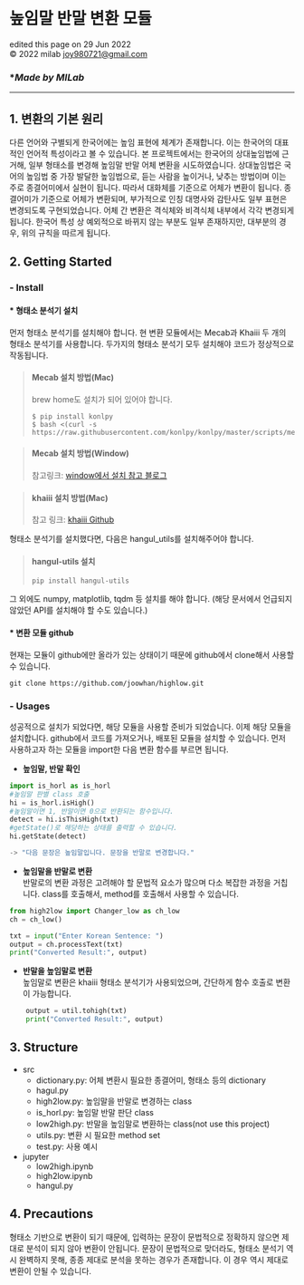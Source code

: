 # **높임말 반말 변환 모듈**
edited this page on 29 Jun 2022<br>
© 2022 milab <joy980721@gmail.com>


### **Made by MILab*
**************
## 1. 변환의 기본 원리
다른 언어와 구별되게 한국어에는 높임 표현에 체계가 존재합니다. 이는 한국어의 대표적인 언어적 특성이라고 볼 수 있습니다. 본 프로젝트에서는 한국어의 상대높임법에 근거해, 일부 형태소를 변경해 높임말 반말 어체 변환을 시도하였습니다. 상대높임법은 국어의 높임법 중 가장 발달한 높임법으로, 듣는 사람을 높이거나, 낮추는 방법이며 이는 주로 종결어미에서 실현이 됩니다. 따라서 대화체를 기준으로 어체가 변환이 됩니다. 종결어미가 기준으로 어체가 변환되며, 부가적으로 인칭 대명사와 감탄사도 일부 표현은 변경되도록 구현되었습니다. 어체 간 변환은 격식체와 비격식체 내부에서 각각 변경되게 됩니다. 한국어 특성 상 예외적으로 바뀌지 않는 부분도 일부 존재하지만, 대부분의 경우, 위의 규칙을 따르게 됩니다. 

## 2. Getting Started
### - **Install**
#### * **형태소 분석기 설치**
먼저 형태소 분석기를 설치해야 합니다.
현 변환 모듈에서는 Mecab과 Khaiii 두 개의 형태소 분석기를 사용합니다. 두가지의 형태소 분석기 모두 설치해야 코드가 정상적으로 작동됩니다. <br>
>   #### **Mecab 설치 방법(Mac)**
> brew home도 설치가 되어 있어야 합니다.
> ```Shell
> $ pip install konlpy
> $ bash <(curl -s https://raw.githubusercontent.com/konlpy/konlpy/master/scripts/mecab.sh)
>```

>#### **Mecab 설치 방법(Window)**
> 참고링크: [window에서 설치 참고 블로그](https://velog.io/@jyong0719/konlpy-mecab-%EC%84%A4%EC%B9%98-window)

>#### **khaiii 설치 방법(Mac)**
> 참고 링크: [khaiii Github](https://github.com/kakao/khaiii/wiki/%EB%B9%8C%EB%93%9C-%EB%B0%8F-%EC%84%A4%EC%B9%98)

형태소 분석기를 설치했다면, 다음은 hangul_utils를 설치해주어야 합니다. 
>#### **hangul-utils 설치**
> ```Shell
> pip install hangul-utils
>```

그 외에도 numpy, matplotlib, tqdm 등 설치를 해야 합니다.
(해당 문서에서 언급되지 않았던 API를 설치해야 할 수도 있습니다.)

#### * **변환 모듈 github**
현재는 모듈이 github에만 올라가 있는 상태이기 때문에 github에서 clone해서 사용할 수 있습니다. 
```shell
git clone https://github.com/joowhan/highlow.git
```

### - **Usages**
성공적으로 설치가 되었다면, 해당 모듈을 사용할 준비가 되었습니다. 이제 해당 모듈을 설치합니다.
github에서 코드를 가져오거나, 배포된 모듈을 설치할 수 있습니다. 먼저 사용하고자 하는 모듈을 import한 다음 변환 함수를 부르면 됩니다.

* **높임말, 반말 확인**
```python
import is_horl as is_horl
#높임말 판별 class 호출
hi = is_horl.isHigh()
#높임말이면 1, 반말이면 0으로 반환되는 함수입니다. 
detect = hi.isThisHigh(txt)
#getState()로 해당하는 상태를 출력할 수 있습니다.
hi.getState(detect)  

-> "다음 문장은 높임말입니다. 문장을 반말로 변경합니다."

```

* **높임말을 반말로 변환** <br>
반말로의 변환 과정은 고려해야 할 문법적 요소가 많으며 다소 복잡한 과정을 거칩니다. class를 호출해서, method를 호출해서 사용할 수 있습니다. 
```python
from high2low import Changer_low as ch_low
ch = ch_low()

txt = input("Enter Korean Sentence: ")
output = ch.processText(txt)
print("Converted Result:", output)
```

* **반말을 높임말로 변환** <br>
높임말로 변환은 khaiii 형태소 분석기가 사용되었으며, 간단하게 함수 호출로 변환이 가능합니다.
```python
    output = util.tohigh(txt)
    print("Converted Result:", output)
```

## 3. Structure
- src
  - dictionary.py: 어체 변환시 필요한 종결어미, 형태소 등의 dictionary
  - hagul.py
  - high2low.py: 높임말을 반말로 변경하는 class
  - is_horl.py: 높임말 반말 판단 class
  - low2high.py: 반말을 높임말로 변환하는 class(not use this project)
  - utils.py: 변환 시 필요한 method set
  - test.py: 사용 예시
- jupyter
  - low2high.ipynb
  - high2low.ipynb
  - hangul.py
## 4. Precautions
형태소 기반으로 변환이 되기 때문에, 입력하는 문장이 문법적으로 정확하지 않으면 제대로 분석이 되지 않아 변환이 안됩니다. 문장이 문법적으로 맞더라도, 형태소 분석기 역시 완벽하지 못해, 종종 제대로 분석을 못하는 경우가 존재합니다. 이 경우 역시 제대로 변환이 안될 수 있습니다. 
